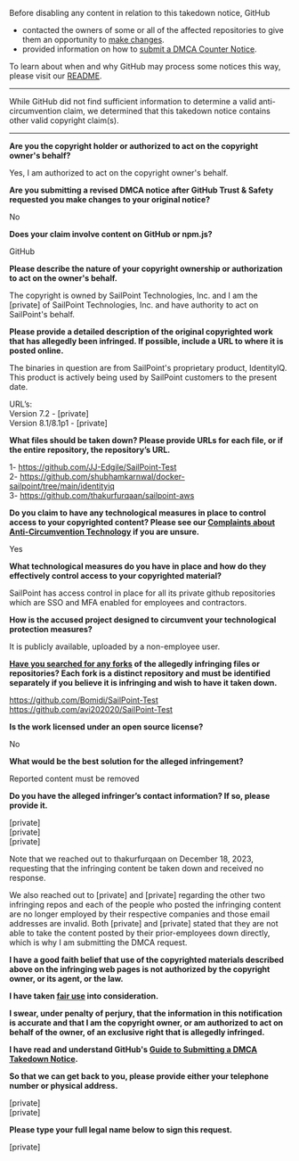 Before disabling any content in relation to this takedown notice, GitHub
- contacted the owners of some or all of the affected repositories to give them an opportunity to [make changes](https://docs.github.com/en/github/site-policy/dmca-takedown-policy#a-how-does-this-actually-work).
- provided information on how to [submit a DMCA Counter Notice](https://docs.github.com/en/articles/guide-to-submitting-a-dmca-counter-notice).

To learn about when and why GitHub may process some notices this way, please visit our [README](https://github.com/github/dmca/blob/master/README.md#anatomy-of-a-takedown-notice).

---

While GitHub did not find sufficient information to determine a valid anti-circumvention claim, we determined that this takedown notice contains other valid copyright claim(s).

---

**Are you the copyright holder or authorized to act on the copyright owner's behalf?**

Yes, I am authorized to act on the copyright owner's behalf.

**Are you submitting a revised DMCA notice after GitHub Trust & Safety requested you make changes to your original notice?**

No

**Does your claim involve content on GitHub or npm.js?**

GitHub

**Please describe the nature of your copyright ownership or authorization to act on the owner's behalf.**

The copyright is owned by SailPoint Technologies, Inc. and I am the [private] of SailPoint Technologies, Inc. and have authority to act on SailPoint's behalf.

**Please provide a detailed description of the original copyrighted work that has allegedly been infringed. If possible, include a URL to where it is posted online.**

The binaries in question are from SailPoint's proprietary product, IdentityIQ. This product is actively being used by SailPoint customers to the present date.

URL’s:  
Version 7.2 - [private]  
Version 8.1/8.1p1 - [private]

**What files should be taken down? Please provide URLs for each file, or if the entire repository, the repository’s URL.**

1- https://github.com/JJ-Edgile/SailPoint-Test  
2- https://github.com/shubhamkarnwal/docker-sailpoint/tree/main/identityiq  
3- https://github.com/thakurfurqaan/sailpoint-aws

**Do you claim to have any technological measures in place to control access to your copyrighted content? Please see our <a href="https://docs.github.com/articles/guide-to-submitting-a-dmca-takedown-notice#complaints-about-anti-circumvention-technology">Complaints about Anti-Circumvention Technology</a> if you are unsure.**

Yes

**What technological measures do you have in place and how do they effectively control access to your copyrighted material?**

SailPoint has access control in place for all its private github repositories which are SSO and MFA enabled for employees and contractors.

**How is the accused project designed to circumvent your technological protection measures?**

It is publicly available, uploaded by a non-employee user.

**<a href="https://docs.github.com/articles/dmca-takedown-policy#b-what-about-forks-or-whats-a-fork">Have you searched for any forks</a> of the allegedly infringing files or repositories? Each fork is a distinct repository and must be identified separately if you believe it is infringing and wish to have it taken down.**

https://github.com/Bomidi/SailPoint-Test  
https://github.com/avi202020/SailPoint-Test

**Is the work licensed under an open source license?**

No

**What would be the best solution for the alleged infringement?**

Reported content must be removed

**Do you have the alleged infringer’s contact information? If so, please provide it.**

[private]  
[private]  
[private]  

Note that we reached out to thakurfurqaan on December 18, 2023, requesting that the infringing content be taken down and received no response.

We also reached out to [private] and [private] regarding the other two infringing repos and each of the people who posted the infringing content are no longer employed by their respective companies and those email addresses are invalid. Both [private] and [private] stated that they are not able to take the content posted by their prior-employees down directly, which is why I am submitting the DMCA request.

**I have a good faith belief that use of the copyrighted materials described above on the infringing web pages is not authorized by the copyright owner, or its agent, or the law.**

**I have taken <a href="https://www.lumendatabase.org/topics/22">fair use</a> into consideration.**

**I swear, under penalty of perjury, that the information in this notification is accurate and that I am the copyright owner, or am authorized to act on behalf of the owner, of an exclusive right that is allegedly infringed.**

**I have read and understand GitHub's <a href="https://docs.github.com/articles/guide-to-submitting-a-dmca-takedown-notice/">Guide to Submitting a DMCA Takedown Notice</a>.**

**So that we can get back to you, please provide either your telephone number or physical address.**

[private]  
[private]

**Please type your full legal name below to sign this request.**

[private]
